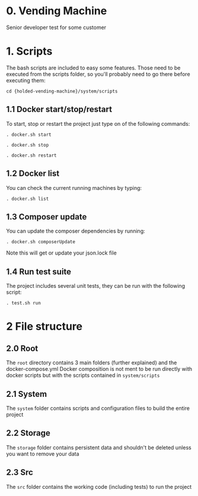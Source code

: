 # 0. Vending Machine

Senior developer test for some customer

# 1. Scripts

The bash scripts are included to easy some features. Those need to be executed
from the scripts folder, so you'll probably need to go there before executing
them:

```shell
cd {holded-vending-machine}/system/scripts
```

## 1.1 Docker start/stop/restart

To start, stop or restart the project just type on of the following commands:

```shell
. docker.sh start
```

```shell
. docker.sh stop
```

```shell
. docker.sh restart
```

## 1.2 Docker list

You can check the current running machines by typing:

```shell
. docker.sh list
```

## 1.3 Composer update

You can update the composer dependencies by running:

```shell
. docker.sh composerUpdate  
```
Note this will get or update your json.lock file

## 1.4 Run test suite

The project includes several unit tests, they can be run with the following script:

```shell
. test.sh run  
```
# 2 File structure

## 2.0 Root
The `root` directory contains 3 main folders (further explained) and the docker-compose.yml
Docker composition is not ment to be run directly with docker scripts but with the scripts 
contained in `system/scripts`

## 2.1 System
The `system` folder contains scripts and configuration files to build the entire project

## 2.2 Storage
The `storage` folder contains persistent data and shouldn't be deleted unless you want to remove your data

## 2.3 Src
The `src` folder contains the working code (including tests) to run the project


